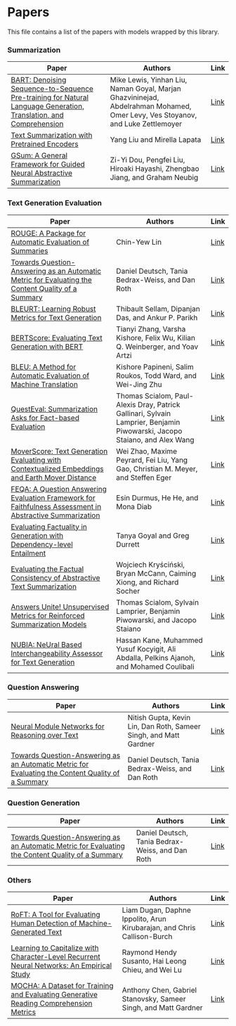 # Papers
This file contains a list of the papers with models wrapped by this library.

### Summarization
|Paper|Authors|Link|
|-|-|-|
|[BART: Denoising Sequence-to-Sequence Pre-training for Natural Language Generation, Translation, and Comprehension](https://arxiv.org/abs/1910.13461)|Mike Lewis, Yinhan Liu, Naman Goyal, Marjan Ghazvininejad, Abdelrahman Mohamed, Omer Levy, Ves Stoyanov, and Luke Zettlemoyer|[Link](models/lewis2020/Readme.md)|
|[Text Summarization with Pretrained Encoders](https://arxiv.org/abs/1908.08345)|Yang Liu and Mirella Lapata|[Link](models/liu2019/Readme.md)|
|[GSum: A General Framework for Guided Neural Abstractive Summarization](https://arxiv.org/abs/2010.08014)|Zi-Yi Dou, Pengfei Liu, Hiroaki Hayashi, Zhengbao Jiang, and Graham Neubig|[Link](models/dou2021/Readme.md)|

### Text Generation Evaluation
|Paper|Authors|Link|
|-|-|-|
|[ROUGE: A Package for Automatic Evaluation of Summaries](https://aclanthology.org/W04-1013/)|Chin-Yew Lin|[Link](models/sacrerouge/Readme.md)|
|[Towards Question-Answering as an Automatic Metric for Evaluating the Content Quality of a Summary](https://arxiv.org/abs/2010.00490)|Daniel Deutsch, Tania Bedrax-Weiss, and Dan Roth|[Link](models/deutsch2021/Readme.md)|
|[BLEURT: Learning Robust Metrics for Text Generation](https://arxiv.org/abs/2004.04696)|Thibault Sellam, Dipanjan Das, and Ankur P. Parikh|[Link](models/sellam2020/Readme.md)|
|[BERTScore: Evaluating Text Generation with BERT](https://arxiv.org/abs/1904.09675)|Tianyi Zhang, Varsha Kishore, Felix Wu, Kilian Q. Weinberger, and Yoav Artzi|[Link](models/zhang2020/Readme.md)|
|[BLEU: A Method for Automatic Evaluation of Machine Translation](https://aclanthology.org/P02-1040/)|Kishore Papineni, Salim Roukos, Todd Ward, and Wei-Jing Zhu|[Link](models/papineni2002/Readme.md)|
|[QuestEval: Summarization Asks for Fact-based Evaluation](https://arxiv.org/abs/2103.12693)|Thomas Scialom, Paul-Alexis Dray, Patrick Gallinari, Sylvain Lamprier, Benjamin Piwowarski, Jacopo Staiano, and Alex Wang|[Link](models/scialom2021/Readme.md)|
|[MoverScore: Text Generation Evaluating with Contextualized Embeddings and Earth Mover Distance](https://aclanthology.org/D19-1053/)|Wei Zhao, Maxime Peyrard, Fei Liu, Yang Gao, Christian M. Meyer, and Steffen Eger|[Link](models/zhao2019/Readme.md)|
|[FEQA: A Question Answering Evaluation Framework for Faithfulness Assessment in Abstractive Summarization](https://aclanthology.org/2020.acl-main.454/)|Esin Durmus, He He, and Mona Diab|[Link](models/durmus2020/Readme.md)|
|[Evaluating Factuality in Generation with Dependency-level Entailment](https://aclanthology.org/2020.findings-emnlp.322/)|Tanya Goyal and Greg Durrett|[Link](models/goyal2020/Readme.md)|
|[Evaluating the Factual Consistency of Abstractive Text Summarization](https://arxiv.org/abs/1910.12840)|Wojciech Kryściński, Bryan McCann, Caiming Xiong, and Richard Socher|[Link](models/kryscinski2019/Readme.md)|
|[Answers Unite! Unsupervised Metrics for Reinforced Summarization Models](https://arxiv.org/abs/1909.01610)|Thomas Scialom, Sylvain Lamprier, Benjamin Piwowarski, and Jacopo Staiano|[Link](models/scialom2019/Readme.md)|
|[NUBIA: NeUral Based Interchangeability Assessor for Text Generation](https://arxiv.org/abs/2004.14667)|Hassan Kane, Muhammed Yusuf Kocyigit, Ali Abdalla, Pelkins Ajanoh, and Mohamed Coulibali|[Link](models/kane2020/Readme.md)|

### Question Answering
|Paper|Authors|Link|
|-|-|-|
|[Neural Module Networks for Reasoning over Text](https://arxiv.org/abs/1912.04971)|Nitish Gupta, Kevin Lin, Dan Roth, Sameer Singh, and Matt Gardner|[Link](models/gupta2020/Readme.md)|
|[Towards Question-Answering as an Automatic Metric for Evaluating the Content Quality of a Summary](https://arxiv.org/abs/2010.00490)|Daniel Deutsch, Tania Bedrax-Weiss, and Dan Roth|[Link](models/deutsch2021/Readme.md)|

### Question Generation
|Paper|Authors|Link|
|-|-|-|
|[Towards Question-Answering as an Automatic Metric for Evaluating the Content Quality of a Summary](https://arxiv.org/abs/2010.00490)|Daniel Deutsch, Tania Bedrax-Weiss, and Dan Roth|[Link](models/deutsch2021/Readme.md)|

### Others
|Paper|Authors|Link|
|-|-|-|
|[RoFT: A Tool for Evaluating Human Detection of Machine-Generated Text](https://arxiv.org/abs/2010.03070)|Liam Dugan, Daphne Ippolito, Arun Kirubarajan, and Chris Callison-Burch|[Link](models/dugan2020/Readme.md)|
|[Learning to Capitalize with Character-Level Recurrent Neural Networks: An Empirical Study](https://aclanthology.org/D16-1225/)|Raymond Hendy Susanto, Hai Leong Chieu, and Wei Lu|[Link](models/susanto2016/Readme.md)|
|[MOCHA: A Dataset for Training and Evaluating Generative Reading Comprehension Metrics](https://arxiv.org/abs/2010.03636)|Anthony Chen, Gabriel Stanovsky, Sameer Singh, and Matt Gardner|[Link](models/chen2020/Readme.md)|

